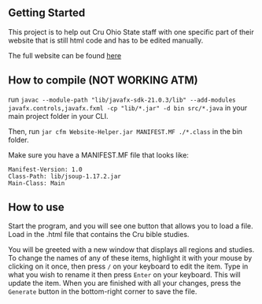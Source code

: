 ## Getting Started

This project is to help out Cru Ohio State staff with one specific part of
their website that is still html code and has to be edited manually.

The full website can be found [here](https://www.cruohiostate.com/)

## How to compile (NOT WORKING ATM)
run `javac --module-path "lib/javafx-sdk-21.0.3/lib" --add-modules javafx.controls,javafx.fxml -cp "lib/*.jar" -d bin src/*.java`
in your main project folder in your CLI.

Then, run `jar cfm Website-Helper.jar MANIFEST.MF ./*.class` in the bin folder.

Make sure you have a MANIFEST.MF file that looks like:

```
Manifest-Version: 1.0
Class-Path: lib/jsoup-1.17.2.jar
Main-Class: Main
```

## How to use

Start the program, and you will see one button that allows you to load a file.
Load in the .html file that contains the Cru bible studies.

You will be greeted with a new window that displays all regions and studies. To
change the names of any of these items, highlight it with your mouse by
clicking on it once, then press `/` on your keyboard to edit the item. Type in
what you wish to rename it then press `Enter` on your keyboard. This will
update the item. When you are finished with all your changes, press the
`Generate` button in the bottom-right corner to save the file.